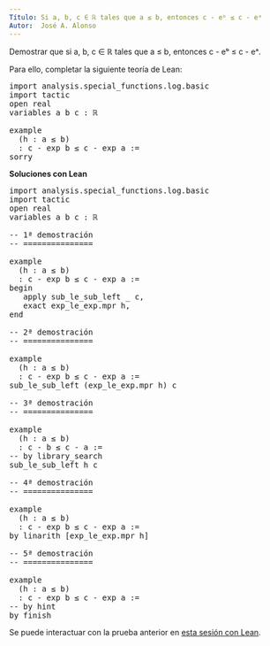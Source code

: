 ```yaml
---
Título: Si a, b, c ∈ ℝ tales que a ≤ b, entonces c - eᵇ ≤ c - eᵃ
Autor:  José A. Alonso
---
```


Demostrar que si a, b, c ∈ ℝ tales que a ≤ b, entonces c - eᵇ ≤ c - eᵃ.

Para ello, completar la siguiente teoría de Lean:

<pre lang="lean">
import analysis.special_functions.log.basic
import tactic
open real
variables a b c : ℝ

example
  (h : a ≤ b)
  : c - exp b ≤ c - exp a :=
sorry
</pre>
<!--more-->

<b>Soluciones con Lean</b>

<pre lang="lean">
import analysis.special_functions.log.basic
import tactic
open real
variables a b c : ℝ

-- 1ª demostración
-- ===============

example
  (h : a ≤ b)
  : c - exp b ≤ c - exp a :=
begin
   apply sub_le_sub_left _ c,
   exact exp_le_exp.mpr h,
end

-- 2ª demostración
-- ===============

example
  (h : a ≤ b)
  : c - exp b ≤ c - exp a :=
sub_le_sub_left (exp_le_exp.mpr h) c

-- 3ª demostración
-- ===============

example
  (h : a ≤ b)
  : c - b ≤ c - a :=
-- by library_search
sub_le_sub_left h c

-- 4ª demostración
-- ===============

example
  (h : a ≤ b)
  : c - exp b ≤ c - exp a :=
by linarith [exp_le_exp.mpr h]

-- 5ª demostración
-- ===============

example
  (h : a ≤ b)
  : c - exp b ≤ c - exp a :=
-- by hint
by finish
</pre>

Se puede interactuar con la prueba anterior en <a href="https://leanprover-community.github.io/lean-web-editor/#url=https://raw.githubusercontent.com/jaalonso/Calculemus/main/src/Desigualdad-con_exponencial_3.lean" rel="noopener noreferrer" target="_blank">esta sesión con Lean</a>.
